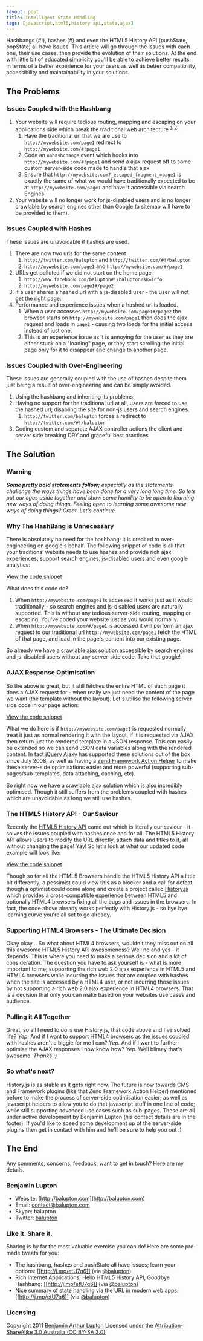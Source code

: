 ```yaml
---
layout: post
title: Intelligent State Handling
tags: [javascript,html5,history api,state,ajax]
---
```


Hashbangs (#!), hashes (#) and even the HTML5 History API (pushState, popState) all have issues. This article will go through the issues with each one, their use cases, then provide the evolution of their solutions. At the end with little bit of educated simplicity you'll be able to achieve better results; in terms of a better experience for your users as well as better compatibility, accessibility and maintainability in your solutions.


## The Problems

### Issues Coupled with the Hashbang

1. Your website will require tedious routing, mapping and escaping on your applications side which break the traditional web architecture <sup>[1](http://code.google.com/web/ajaxcrawling/docs/getting-started.html), [2](http://code.google.com/web/ajaxcrawling/docs/html-snapshot.html)</sup>:
	1. Have the traditional url that we are use to `http://mywebsite.com/page1` redirect to `http://mywebsite.com/#!page1`
	2. Code an `onhashchange` event which hooks into `http://mywebsite.com/#!page1` and send a ajax request off to some custom server-side code made to handle that ajax
	3. Ensure that `http://mywebsite.com?_escaped_fragment_=page1` is exactly the same of what we would have traditionally expected to be at `http://mywebsite.com/page1` and have it accessible via search Engines
2. Your website will no longer work for js-disabled users and is no longer crawlable by search engines other than Google (a sitemap will have to be provided to them).


### Issues Coupled with Hashes

These issues are unavoidable if hashes are used.

1. There are now two urls for the same content
	1. `http://twitter.com/balupton` and `http://twitter.com/#!/balupton`
	2. `http://mywebsite.com/page1` and `http://mywebsite.com/#/page1`
2. URLs get polluted if we did not start on the home page
	1. `http://www.facebook.com/balupton#!/balupton?sk=info`
	2. `http://mywebsite.com/page1#/page2`
3. If a user shares a hashed url with a js-disabled user - the user will not get the right page.
4. Performance and experience issues when a hashed url is loaded.
	1. When a user accesses `http://mywebsite.com/page1#/page2` the browser starts on `http://mywebsite.com/page1` then does the ajax request and loads in `page2` - causing two loads for the initial access instead of just one.
	2. This is an experience issue as it is annoying for the user as they are either stuck on a "loading" page, or they start scrolling the initial page only for it to disappear and change to another page.

### Issues Coupled with Over-Engineering

These issues are generally coupled with the use of hashes despite them just being a result of over-engineering and can be simply avoided.

1. Using the hashbang and inheriting its problems.
2. Having no support for the traditional url at all, users are forced to use the hashed url; disabling the site for non-js users and search engines.
	1. `http://twitter.com/balupton` forces a redirect to `http://twitter.com/#!/balupton`
3. Coding custom and separate AJAX controller actions the client and server side breaking DRY and graceful best practices


## The Solution

### Warning

_**Some pretty bold statements follow;** especially as the statements challenge the ways things have been done for a very long long time. So lets put our egos aside together and show some humility to be open to learning new ways of doing things. Feeling open to learning some awesome new ways of doing things? Great. Let's continue._

### Why The HashBang is Unnecessary

There is absolutely no need for the hashbang; it is credited to over-engineering on google's behalf. The following snippet of code is all that your traditional website needs to use hashes and provide rich ajax experiences, support search engines, js-disabled users and even google analytics:

[View the code snippet](https://gist.github.com/858093)

What does this code do?

1. When `http://mywebsite.com/page1` is accessed it works just as it would traditionally - so search engines and js-disabled users are naturally supported. This is without any tedious server-side routing, mapping or escaping. You've coded your website just as you would normally.
2. When `http://mywebsite.com/#/page1` is accessed it will perform an ajax request to our traditional url `http://mywebsite.com/page1` fetch the HTML of that page, and load in the page's content into our existing page.

So already we have a crawlable ajax solution accessible by search engines and js-disabled users without any server-side code. Take that google!


### AJAX Response Optimisation

So the above is great, but it still fetches the entire HTML of each page it does a AJAX request for - when really we just need the content of the page we want (the template without the layout). Let's utilise the following server side code in our page action:

[View the code snippet](https://gist.github.com/858091)

What we do here is if `http://mywebsite.com/page1` is requested normally treat it just as normal rendering it with the layout, if it is requested via AJAX then return just the rendered template in a JSON response. This can easily be extended so we can send JSON data variables along with the rendered content. In fact [jQuery Ajaxy](http://balupton.com/sandbox/jquery-ajaxy) has supported these solutions out of the box since July 2008, as well as having a [Zend Framework Action Helper](https://github.com/balupton/balphp/blob/master/lib/Bal/Controller/Action/Helper/Ajaxy.php) to make these server-side optimisations easier and more powerful (supporting sub-pages/sub-templates, data attaching, caching, etc).

So right now we have a crawlable ajax solution which is also incredibly optimised. Though it still suffers from the problems coupled with hashes - which are unavoidable as long we still use hashes.


### The HTML5 History API - Our Saviour

Recently the [HTML5 History API](https://developer.mozilla.org/en/DOM/Manipulating_the_browser_history) came out which is literally our saviour - it solves the issues coupled with hashes once and for all. The HTML5 History API allows users to modify the URL directly, attach data and titles to it, all without changing the page! Yay! So let's look at what our updated code example will look like:

[View the code snippet](https://gist.github.com/854622)

Though so far all the HTML5 Browsers handle the HTML5 History API a little bit differently; a pessimist could view this as a blocker and a call for defeat, though a optimist could come along and create a project called [History.js](https://github.com/balupton/history.js) which provides a cross-compatible experience between HTML5 and optionally HTML4 browsers fixing all the bugs and issues in the browsers. In fact, the code above already works perfectly with History.js - so bye bye learning curve you're all set to go already.


### Supporting HTML4 Browsers - The Ultimate Decision

Okay okay... So what about HTML4 browsers, wouldn't they miss out on all this awesome HTML5 History API awesomeness? Well no and yes - it depends. This is where you need to make a serious decision and a lot of consideration. The question you have to ask yourself is - what is more important to me; supporting the rich web 2.0 ajax experience in HTML5 and HTML4 browsers while incurring the issues that are coupled with hashes when the site is accessed by a HTML4 user, or not incurring those issues by not supporting a rich web 2.0 ajax experience in HTML4 browsers. That is a decision that only you can make based on your websites use cases and audience.


### Pulling it All Together

Great, so all I need to do is use History.js, that code above and I've solved life? _Yep._ And if I want to support HTML4 browsers as the issues coupled with hashes aren't a biggie for me I can? _Yep._ And if I want to further optimise the AJAX responses I now know how? _Yep._ Well blimey that's awesome. _Thanks :)_


### So what's next?

History.js is as stable as it gets right now. The future is now towards CMS and Framework plugins (like that Zend Framework Action Helper) mentioned before to make the process of server-side optimisation easier; as well as javascript helpers to allow you to do that javascript stuff in one line of code; while still supporting advanced use cases such as sub-pages. These are all under active development by Benjamin Lupton (his contact details are in the footer). If you'd like to speed some development up of the server-side plugins then get in contact with him and he'll be sure to help you out :)


## The End

Any comments, concerns, feedback, want to get in touch? Here are my details.

### Benjamin Lupton

- Website: [http://balupton.com](http://balupton.com)
- Email: contact@balupton.com
- Skype: balupton
- Twitter: [balupton](http://twitter.com/balupton)

### Like it. Share it.

Sharing is by far the most valuable exercise you can do! Here are some pre-made tweets for you:

- The hashbang, hashes and pushState all have issues; learn your options: [[http://j.mp/etU7q6]] (via [@balupton](http://twitter.com/balupton))
- Rich Internet Applications; Hello HTML5 History API, Goodbye Hashbang: [[http://j.mp/etU7q6]] (via [@balupton](http://twitter.com/balupton))
- Nice summary of state handling via the URL in modern web apps: [[http://j.mp/etU7q6]] (via [@balupton](http://twitter.com/balupton))

### Licensing

Copyright 2011 [Benjamin Arthur Lupton](http://balupton.com)
Licensed under the [Attribution-ShareAlike 3.0 Australia (CC BY-SA 3.0)](http://creativecommons.org/licenses/by-sa/3.0/au/deed.en)
